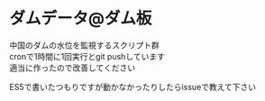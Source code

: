 # ダムデータ@ダム板
中国のダムの水位を監視するスクリプト群  
cronで1時間に1回実行とgit pushしています  
適当に作ったので改善してください  

ES5で書いたつもりですが動かなかったりしたらissueで教えて下さい
